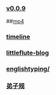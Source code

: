 ### [v0.0.9](https://github.com/shanuan/blog/edit/master/README.md)
##[mp4](mp4)
### [timeline](timeline.html)
### [littleflute-blog](https://littleflute.github.io/blog/)
### [englishtyping/](https://shanuan.github.io/englishtyping/)
### [弟子规](https://shanuan.github.io/dizigui/)

